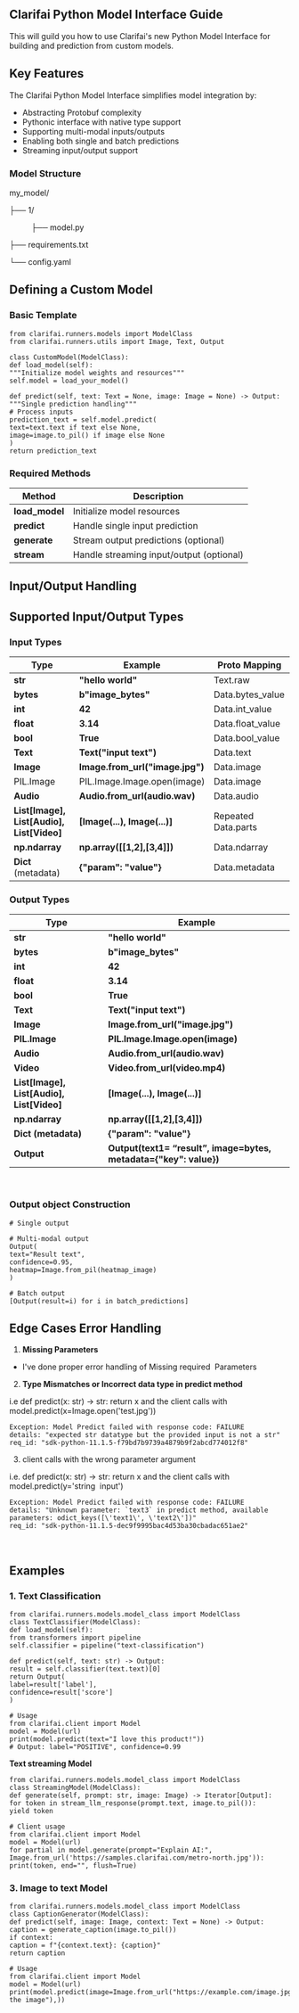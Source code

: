 ## **Clarifai Python Model Interface Guide**

This will guild you how to use Clarifai's new Python Model Interface for building and prediction from custom models.

## **Key Features** 

The Clarifai Python Model Interface simplifies model integration by:

* Abstracting Protobuf complexity
* Pythonic interface with native type support
* Supporting multi-modal inputs/outputs
* Enabling both single and batch predictions
* Streaming input/output support

### **Model Structure**

my\_model/

├── 1/

          ├── model.py

├── requirements.txt

└── config.yaml

## **Defining a Custom Model** 

### **Basic Template**

```plaintext
from clarifai.runners.models import ModelClass
from clarifai.runners.utils import Image, Text, Output

class CustomModel(ModelClass):
def load_model(self):
"""Initialize model weights and resources"""
self.model = load_your_model()

def predict(self, text: Text = None, image: Image = None) -> Output:
"""Single prediction handling"""
# Process inputs
prediction_text = self.model.predict(
text=text.text if text else None,
image=image.to_pil() if image else None
)
return prediction_text
```

### **Required Methods**

| Method | Description |
| --- | --- |
| **load\_model** | Initialize model resources |
| **predict** | Handle single input prediction |
| **generate** | Stream output predictions (optional) |
| **stream** | Handle streaming input/output (optional) |

## **Input/Output Handling** 

## **Supported Input/Output Types** 

### **Input Types**

| Type | Example | Proto Mapping |
| --- | --- | --- |
| **str** | **"hello world"** | Text.raw |
| **bytes** | **b"image\_bytes"** | Data.bytes\_value |
| **int** | **42** | Data.int\_value |
| **float** | **3.14** | Data.float\_value |
| **bool** | **True** | Data.bool\_value |
| **Text** | **Text("input text")** | Data.text |
| **Image** | **Image.from\_url("image.jpg")** | Data.image |
| PIL.Image | PIL.Image.Image.open(image) | Data.image |
| **Audio** | **Audio.from\_url(audio.wav)** | Data.audio |
| **List\[Image\], List\[Audio\], List\[Video\]** | **\[Image(...), Image(...)\]** | Repeated Data.parts |
| **np.ndarray** | **np.array(\[\[1,2\],\[3,4\]\])** | Data.ndarray |
| **Dict** (metadata) | **{"param": "value"}** | Data.metadata |

### **Output Types**

| Type | Example |
| --- | --- |
| **str** | **"hello world"** |
| **bytes** | **b"image\_bytes"** |
| **int** | **42** |
| **float** | **3.14** |
| **bool** | **True** |
| **Text** | **Text("input text")** |
| **Image** | **Image.from\_url("image.jpg")** |
| **PIL.Image** | **PIL.Image.Image.open(image)** |
| **Audio** | **Audio.from\_url(audio.wav)** |
| **Video** | **Video.from\_url(video.mp4)** |
| **List\[Image\], List\[Audio\], List\[Video\]** | **\[Image(...), Image(...)\]** |
| **np.ndarray** | **np.array(\[\[1,2\],\[3,4\]\])** |
| **Dict (metadata)** | **{"param": "value"}** |
| **Output** | **Output(text1= “result”, image=bytes, metadata={"key": value})** |


 

### **Output object Construction**

```plaintext
# Single output

# Multi-modal output
Output(
text="Result text",
confidence=0.95,
heatmap=Image.from_pil(heatmap_image)
)

# Batch output
[Output(result=i) for i in batch_predictions]
```

## **Edge Cases Error Handling**

1. **Missing Parameters**
* I've done proper error handling of Missing required  Parameters
2. **Type Mismatches or Incorrect data type in predict method**

i.e def predict(x: str) -> str: return x and the client calls with model.predict(x=Image.open('test.jpg'))

```plaintext
Exception: Model Predict failed with response code: FAILURE
details: "expected str datatype but the provided input is not a str"
req_id: "sdk-python-11.1.5-f79bd7b9739a4879b9f2abcd774012f8"
```

3. client calls with the wrong parameter argument

i.e. def predict(x: str) -> str: return x and the client calls with model.predict(y='string  input')


```plaintext
Exception: Model Predict failed with response code: FAILURE
details: "Unknown parameter: `text3` in predict method, available parameters: odict_keys([\'text1\', \'text2\'])"
req_id: "sdk-python-11.1.5-dec9f9995bac4d53ba30cbadac651ae2"
```


 

## **Examples**

### **1\. Text Classification**

```plaintext
from clarifai.runners.models.model_class import ModelClass
class TextClassifier(ModelClass):
def load_model(self):
from transformers import pipeline
self.classifier = pipeline("text-classification")

def predict(self, text: str) -> Output:
result = self.classifier(text.text)[0]
return Output(
label=result['label'],
confidence=result['score']
)

# Usage
from clarifai.client import Model
model = Model(url)
print(model.predict(text="I love this product!"))
# Output: label="POSITIVE", confidence=0.99
```

**Text streaming Model**

```plaintext
from clarifai.runners.models.model_class import ModelClass
class StreamingModel(ModelClass):
def generate(self, prompt: str, image: Image) -> Iterator[Output]:
for token in stream_llm_response(prompt.text, image.to_pil()):
yield token

# Client usage
from clarifai.client import Model
model = Model(url)
for partial in model.generate(prompt="Explain AI:", Image.from_url('https://samples.clarifai.com/metro-north.jpg')):
print(token, end="", flush=True)
```

### **3\. Image to text Model**

```plaintext
from clarifai.runners.models.model_class import ModelClass
class CaptionGenerator(ModelClass):
def predict(self, image: Image, context: Text = None) -> Output:
caption = generate_caption(image.to_pil())
if context:
caption = f"{context.text}: {caption}"
return caption

# Usage
from clarifai.client import Model
model = Model(url)
print(model.predict(image=Image.from_url("https://example.com/image.jpg"),context=Text("about the image"),))
```
